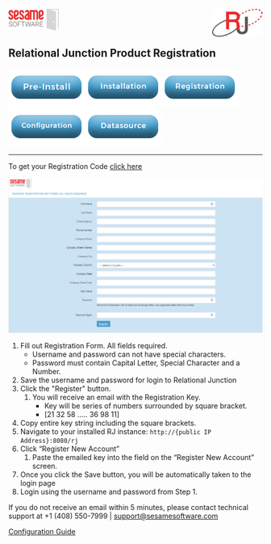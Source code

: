 
<img  src="../images/SesameSoftwareLogo-2020Final.png" width="100"><img align=right src="../images/RJOrbitLogo-2021Final.png" width="100">

## Relational Junction Product Registration

[![Pre-Installation](../images/Button_PreInstall.png)](../README.md)[![Installation](../images/Button_Installation.png)](installguide.md)[![Registration](../images/Button_Registration.png)](RegistrationGuide.md)[![Configuration](../images/Button_Configuration.png)](configurationGuide.md)[![Datasource](../images/Button_Datasource.png)](../Datasources/README.md)

---

To get your Registration Code [click here](https://licensemanager.sesamesoftware.com:8443/rjlm/registration/register)

![Registration Form](../images/registrationPage.PNG)

1. Fill out Registration Form. All fields required.
   * Username and password can not have special characters.
   * Password must contain Capital Letter, Special Character and a Number. 
2. Save the username and password for login to Relational Junction
3. Click the "Register" button.
   1. You will receive an email with the Registration Key.
      * Key will be series of numbers surrounded by square bracket.
      * [21 32 58 ..... 36 98 11]
4. Copy entire key string including the square brackets.
5. Navigate to your installed RJ instance: `http://{public IP Address}:8080/rj`
6. Click “Register New Account”
   1. Paste the emailed key into the field on the “Register New Account” screen.
7. Once you click the Save button, you will be automatically taken to  the login page
8. Login using the username and password from Step 1.

If you do not receive an email within 5 minutes, please contact technical support at +1 (408) 550-7999  |  support@sesamesoftware.com

[Configuration Guide](../guides/configurationGuide.md)

